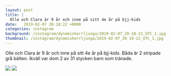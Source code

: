 ```yaml
---
layout: post
title: |
  Olle och Clara är 9 år och inne på sitt 4e år på bjj-kids
date:   2019-02-07 20:18:22 +0000
categories: instagram
background: /instagram/dynamixherrljunga/2019-02-07_20-18-22_UTC_1.jpg
thumbnail: /instagram/dynamixherrljunga/2019-02-07_20-18-22_UTC_1.jpg
---
```

Olle och Clara är 9 år och inne på sitt 4e år på bjj-kids. Båda är 2 stripade grå bälten. Ikväll var dom 2 av 31 stycken barn som tränade. 



<img src='/www-dynamix-herrljunga/instagram/dynamixherrljunga/2019-02-07_20-18-22_UTC_1.jpg' class='img-fluid' />


<img src='/www-dynamix-herrljunga/instagram/dynamixherrljunga/2019-02-07_20-18-22_UTC_2.jpg' class='img-fluid' />
